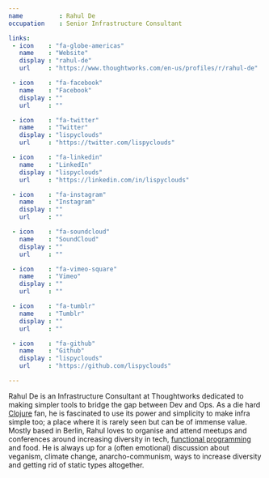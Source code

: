 ```yaml
---
name          : Rahul De
occupation    : Senior Infrastructure Consultant

links:
 - icon    : "fa-globe-americas"
   name    : "Website"
   display : "rahul-de"
   url     : "https://www.thoughtworks.com/en-us/profiles/r/rahul-de"

 - icon    : "fa-facebook"
   name    : "Facebook"
   display : ""
   url     : ""

 - icon    : "fa-twitter"
   name    : "Twitter"
   display : "lispyclouds"
   url     : "https://twitter.com/lispyclouds"

 - icon    : "fa-linkedin"
   name    : "LinkedIn"
   display : "lispyclouds"
   url     : "https://linkedin.com/in/lispyclouds"

 - icon    : "fa-instagram"
   name    : "Instagram"
   display : ""
   url     : ""

 - icon    : "fa-soundcloud"
   name    : "SoundCloud"
   display : ""
   url     : ""

 - icon    : "fa-vimeo-square"
   name    : "Vimeo"
   display : ""
   url     : ""

 - icon    : "fa-tumblr"
   name    : "Tumblr"
   display : ""
   url     : ""

 - icon    : "fa-github"
   name    : "Github"
   display : "lispyclouds"
   url     : "https://github.com/lispyclouds"

---
```

Rahul De is an Infrastructure Consultant at Thoughtworks dedicated to making simpler tools to bridge the gap between Dev and Ops. As a die hard [Clojure](https://clojure.org/) fan, he is fascinated to use its power and simplicity to make infra simple too; a place where it is rarely seen but can be of immense value. Mostly based in Berlin, Rahul loves to organise and attend meetups and conferences around increasing diversity in tech, [functional programming](https://en.wikipedia.org/wiki/Functional_programming) and food. He is always up for a (often emotional) discussion about veganism, climate change, anarcho-communism, ways to increase diversity and getting rid of static types altogether.
